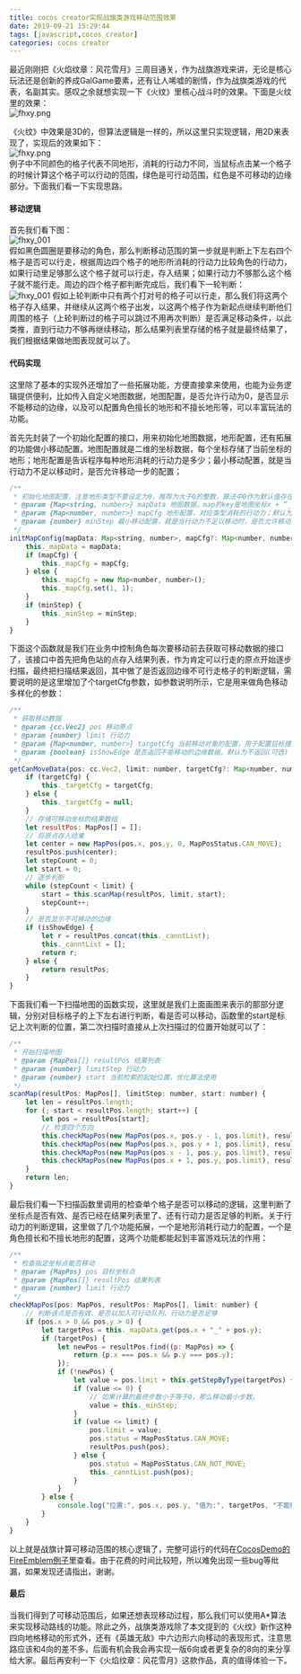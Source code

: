 ```yaml
---
title: cocos creator实现战旗类游戏移动范围效果
date: 2019-09-21 15:29:44
tags: [javascript,cocos creator]
categories: cocos creator
---
```

最近刚刚把《火焰纹章：风花雪月》三周目通关，作为战旗游戏来讲，无论是核心玩法还是创新的养成GalGame要素，还有让人唏嘘的剧情，作为战旗类游戏的代表，名副其实。感叹之余就想实现一下《火纹》里核心战斗时的效果。下面是火纹里的效果：  
![fhxy.png](/images/fhxy.png)  
<!--more-->
《火纹》中效果是3D的，但算法逻辑是一样的，所以这里只实现逻辑，用2D来表现了，实现后的效果如下：  
![fhxy.png](/images/myhw.gif)  
例子中不同颜色的格子代表不同地形，消耗的行动力不同，当鼠标点击某一个格子的时候计算这个格子可以行动的范围，绿色是可行动范围，红色是不可移动的边缘部分。下面我们看一下实现思路。  

#### 移动逻辑
首先我们看下图：  
![fhxy_001](/images/fhxy_001.png)  
假如黑色圆圈是要移动的角色，那么判断移动范围的第一步就是判断上下左右四个格子是否可以行走，根据周边四个格子的地形所消耗的行动力比较角色的行动力，如果行动里足够那么这个格子就可以行走，存入结果；如果行动力不够那么这个格子就不能行走。周边的四个格子都判断完成后，我们看下一轮判断：  
![fhxy_001](/images/fhxy_002.jpg) 
假如上轮判断中只有两个打对号的格子可以行走，那么我们将这两个格子存入结果，并继续从这两个格子出发，以这两个格子作为新起点继续判断他们周围的格子（上轮判断过的格子可以跳过不用再次判断）是否满足移动条件，以此类推，直到行动力不够再继续移动，那么结果列表里存储的格子就是最终结果了，我们根据结果做地图表现就可以了。

#### 代码实现
这里除了基本的实现外还增加了一些拓展功能，方便直接拿来使用，也能为业务逻辑提供便利，比如传入自定义地图数据，地图配置，是否允许行动为0，是否显示不能移动的边缘，以及可以配置角色擅长的地形和不擅长地形等，可以丰富玩法的功能。  

首先先封装了一个初始化配置的接口，用来初始化地图数据，地形配置，还有拓展的功能做小移动配置。地图配置就是二维的坐标数据，每个坐标存储了当前坐标的地形；地形配置是告诉程序每种地形消耗的行动力是多少；最小移动配置，就是当行动力不足以移动时，是否允许移动一步的配置；
```javascript
/**
 * 初始化地图配置，注意地形类型不要设定为0，推荐为大于0的整数，算法中0作为默认值存在。
 * @param {Map<string, number>} mapData 地图数据，map的key是地图坐标x + “_” + y, value是地面类型；
 * @param {Map<number, number>} mapCfg 地形配置，对应类型消耗的行动力；默认为消耗1行动力地形；
 * @param {number} minStep 最小移动配置，就是当行动力不足以移动时，是否允许移动一步的配置；
 */
initMapConfig(mapData: Map<string, number>, mapCfg?: Map<number, number>, minStep?: number) {
    this._mapData = mapData;
    if (mapCfg) {
        this._mapCfg = mapCfg;
    } else {
        this._mapCfg = new Map<number, number>();
        this._mapCfg.set(1, 1);
    }
    if (minStep) {
        this._minStep = minStep;
    }
}
```
下面这个函数就是我们在业务中控制角色每次要移动前去获取可移动数据的接口了，该接口中首先把角色站的点存入结果列表，作为肯定可以行走的原点开始逐步扫描，最终把扫描结果返回，其中做了是否返回边缘不可行走格子的判断逻辑，需要说明的是这里增加了个targetCfg参数，如参数说明所示，它是用来做角色移动多样化的参数：
```javascript
/**
 * 获取移动数据
 * @param {cc.Vec2} pos 移动原点 
 * @param {number} limit 行动力
 * @param {Map<number, number>} targetCfg 当前移动对象的配置，用于配置目标擅长或者劣势地形，默认为空(可选)
 * @param {boolean} isShowEdge 是否返回不能移动的边缘数据，默认为不返回(可选)
 */
getCanMoveData(pos: cc.Vec2, limit: number, targetCfg?: Map<number, number>, isShowEdge: boolean = false): MapPos[] {
    if (targetCfg) {
        this._targetCfg = targetCfg;
    } else {
        this._targetCfg = null;
    }
    // 存储可移动坐标的结果数组
    let resultPos: MapPos[] = [];
    // 将原点存入结果
    let center = new MapPos(pos.x, pos.y, 0, MapPosStatus.CAN_MOVE);
    resultPos.push(center);
    let stepCount = 0;
    let start = 0;
    // 逐步判断
    while (stepCount < limit) {
        start = this.scanMap(resultPos, limit, start);
        stepCount++;
    }
    // 是否显示不可移动的边缘
    if (isShowEdge) {
        let r = resultPos.concat(this._canntList);
        this._canntList = [];
        return r;
    } else {
        return resultPos;
    }
}
```
下面我们看一下扫描地图的函数实现，这里就是我们上面画图来表示的那部分逻辑，分别对目标格子的上下左右进行判断，看是否可以移动，函数里的start是标记上次判断的位置，第二次扫描时直接从上次扫描过的位置开始就可以了：
```javascript
/**
 * 开始扫描地图
 * @param {MapPos[]} resultPos 结果列表
 * @param {number} limitStep 行动力
 * @param {number} start 当前检索的起始位置，优化算法使用
 */
scanMap(resultPos: MapPos[], limitStep: number, start: number) {
    let len = resultPos.length;
    for (; start < resultPos.length; start++) {
        let pos = resultPos[start];
        // 检查四个方向
        this.checkMapPos(new MapPos(pos.x, pos.y - 1, pos.limit), resultPos, limitStep);   // 上
        this.checkMapPos(new MapPos(pos.x, pos.y + 1, pos.limit), resultPos, limitStep);   // 下
        this.checkMapPos(new MapPos(pos.x - 1, pos.y, pos.limit), resultPos, limitStep);   // 左
        this.checkMapPos(new MapPos(pos.x + 1, pos.y, pos.limit), resultPos, limitStep);   // 右
    }
    return len;
}
```
最后我们看一下扫描函数里调用的检查单个格子是否可以移动的逻辑，这里判断了坐标点是否有效、是否已经在结果列表里了、还有行动力是否足够的判断。关于行动力的判断逻辑，这里做了几个功能拓展，一个是地形消耗行动力的配置，一个是角色擅长和不擅长地形的配置，这两个功能都能起到丰富游戏玩法的作用：
```javascript
/**
 * 检查指定坐标点能否移动
 * @param {MapPos} pos 目标坐标点
 * @param {MapPos[]} resultPos 结果列表
 * @param {number} limit 行动力
 */
checkMapPos(pos: MapPos, resultPos: MapPos[], limit: number) {
    // 判断该点是否有效、是否以加入可行动队列、行动力是否足够
    if (pos.x > 0 && pos.y > 0) {
        let targetPos = this._mapData.get(pos.x + "_" + pos.y);
        if (targetPos) {
            let newPos = resultPos.find((p: MapPos) => {
                return (p.x === pos.x && p.y === pos.y);
            });
            if (!newPos) {
                let value = pos.limit + this.getStepByType(targetPos) + this.getTargetStepByType(targetPos);
                if (value <= 0) {
                    // 如果计算的最终步数小于等于0，那么移动最小步数。
                    value = this._minStep;
                }
                if (value <= limit) {
                    pos.limit = value;
                    pos.status = MapPosStatus.CAN_MOVE;
                    resultPos.push(pos);
                } else {
                    pos.status = MapPosStatus.CAN_NOT_MOVE;
                    this._canntList.push(pos);
                }
            }
        } else {
            console.log("位置:", pos.x, pos.y, "值为:", targetPos, "不能移动");
        }
    }
}
```
以上就是战旗计算可移动范围的核心逻辑了，完整可运行的代码在[CocosDemo的FireEmblem例子](https://github.com/yue19870813/CocosDemo)里查看。由于花费的时间比较短，所以难免出现一些bug等纰漏，如果发现还请指出，谢谢。

#### 最后
当我们得到了可移动范围后，如果还想表现移动过程，那么我们可以使用A*算法来实现移动路线的功能。除此之外，战旗类游戏除了本文提到的《火纹》新作这种四向地格移动的形式外，还有《英雄无敌》中六边形六向移动的表现形式，注意思路应该和4向的差不多，后面有机会我会再实现一版6向或者更复杂的8向的来分享给大家。最后再安利一下《火焰纹章：风花雪月》这款作品，真的值得体验一下。
